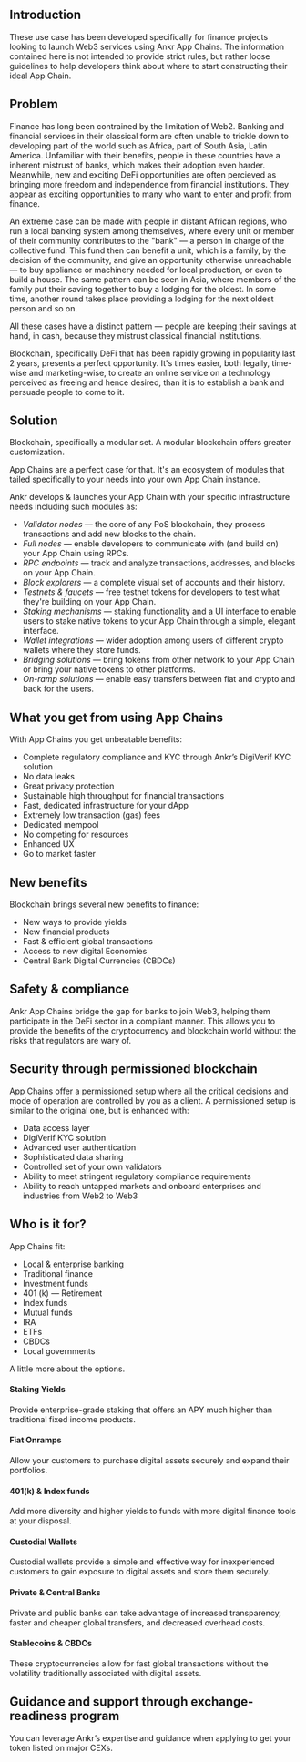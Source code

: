 ## Introduction
These use case has been developed specifically for finance projects looking to launch Web3 services using Ankr App Chains. 
The information contained here is not intended to provide strict rules, but rather loose guidelines to help developers think about where to start constructing their ideal App Chain.

## Problem
Finance has long been contrained by the limitation of Web2. Banking and financial services in their classical form are often unable to trickle down to developing part of the world such as Africa, part of South Asia, Latin America.
Unfamiliar with their benefits, people in these countries have a inherent mistrust of banks, which makes their adoption even harder.
Meanwhile, new and exciting DeFi opportunities are often percieved as bringing more freedom and independence from financial institutions. They appear as exciting opportunities to many who want to enter and profit from finance.

An extreme case can be made with people in distant African regions, who run a local banking system among themselves, where every unit or member of their community contributes to the "bank" — a person in charge of the collective fund.
This fund then can benefit a unit, which is a family, by the decision of the community, and give an opportunity otherwise unreachable — to buy appliance or machinery needed for local production, or even to build a house.
The same pattern can be seen in Asia, where members of the family put their saving together to buy a lodging for the oldest. In some time, another round takes place providing a lodging for the next oldest person and so on.

All these cases have a distinct pattern — people are keeping their savings at hand, in cash, because they mistrust classical financial institutions.

Blockchain, specifically DeFi that has been rapidly growing in popularity last 2 years, presents a perfect opportunity. It's times easier, both legally, time-wise and marketing-wise, to create an online service on a technology perceived as freeing and hence desired, than it is to establish a bank and persuade people to come to it.

## Solution 
Blockchain, specifically a modular set. A modular blockchain offers greater customization.

App Chains are a perfect case for that. It's an ecosystem of modules that tailed specifically to your needs into your own App Chain instance.

Ankr develops & launches your App Chain with your specific infrastructure needs including such modules as: 
* _Validator nodes_ — the core of any PoS blockchain, they process transactions and add new blocks to the chain. 
* _Full nodes_ — enable developers to communicate with (and build on) your App Chain using RPCs.
* _RPC endpoints_ — track and analyze transactions, addresses, and blocks on your App Chain.
* _Block explorers_ — a complete visual set of accounts and their history.
* _Testnets & faucets_ — free testnet tokens for developers to test what they're building on your App Chain.
* _Staking mechanisms_ — staking functionality and a UI interface to enable users to stake native tokens to your App Chain through a simple, elegant interface.
* _Wallet integrations_ — wider adoption among users of different crypto wallets where they store funds.
* _Bridging solutions_ — bring tokens from other network to your App Chain or bring your native tokens to other platforms.
* _On-ramp solutions_ — enable easy transfers between fiat and crypto and back for the users.

## What you get from using App Chains
With App Chains you get unbeatable benefits: 
* Complete regulatory compliance and KYC through Ankr’s DigiVerif KYC solution
* No data leaks
* Great privacy protection
* Sustainable high throughput for financial transactions 
* Fast, dedicated infrastructure for your dApp
* Extremely low transaction (gas) fees
* Dedicated mempool
* No competing for resources
* Enhanced UX
* Go to market faster

## New benefits
Blockchain brings several new benefits to finance:
* New ways to provide yields 
* New financial products 
* Fast & efficient global transactions
* Access to new digital Economies 
* Central Bank Digital Currencies (CBDCs)

## Safety & compliance
Ankr App Chains bridge the gap for banks to join Web3, helping them participate in the DeFi sector in a compliant manner. This allows you to provide the benefits of the cryptocurrency and blockchain world without the risks that regulators are wary of.

## Security through permissioned blockchain
App Chains offer a permissioned setup where all the critical decisions and mode of operation are controlled by you as a client.
A permissioned setup is similar to the original one, but is enhanced with:
* Data access layer
* DigiVerif KYC solution
* Advanced user authentication
* Sophisticated data sharing
* Controlled set of your own validators 
* Ability to meet stringent regulatory compliance requirements
* Ability to reach untapped markets and onboard enterprises and industries from Web2 to Web3

## Who is it for?
App Chains fit: 
* Local & enterprise banking 
* Traditional finance
* Investment funds
* 401 (k) — Retirement
* Index funds
* Mutual funds
* IRA
* ETFs
* CBDCs
* Local governments

A little more about the options.

#### Staking Yields
Provide enterprise-grade staking that offers an APY much higher than traditional fixed income products.

#### Fiat Onramps
Allow your customers to purchase digital assets securely and expand their portfolios.

#### 401(k) & Index funds
Add more diversity and higher yields to funds with more digital finance tools at your disposal.

#### Custodial Wallets
Custodial wallets provide a simple and effective way for inexperienced customers to gain exposure to digital assets and store them securely.

#### Private & Central Banks 
Private and public banks can take advantage of increased transparency, faster and cheaper global transfers, and decreased overhead costs.

#### Stablecoins & CBDCs
These cryptocurrencies allow for fast global transactions without the volatility traditionally associated with digital assets.

## Guidance and support through exchange-readiness program
You can leverage Ankr’s expertise and guidance when applying to get your token listed on major CEXs.